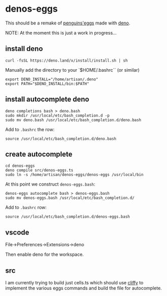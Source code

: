 # denos-eggs

This should be a remake of
[penguins'eggs](https://github.com/pieroproietti/penguins-eggs) made with
[deno](https://deno.com/).

NOTE: At the moment this is just a work in progress...

## install deno

```
curl -fsSL https://deno.land/x/install/install.sh | sh
```

Manually add the directory to your `$HOME/.bashrc`` (or similar)

```
export DENO_INSTALL="/home/artisan/.deno"
export PATH="$DENO_INSTALL/bin:$PATH"
```

## install autocomplete deno

```
deno completions bash > deno.bash
sudo mkdir /usr/local/etc/bash_completion.d -p
sudo mv deno.bash /usr/local/etc/bash_completion.d/deno.bash
```

Add to `.bashrc` the row:

```
source /usr/local/etc/bash_completion.d/deno.bash
```

## create autocomplete

```
cd denos-eggs
deno compile src/denos-eggs.ts
sudo ln -s /home/artisan/denos-eggs/denos-eggs /usr/local/bin
```

At this point we construct `denos-eggs.bash`:

```
denos-eggs autocomplete bash > denos-eggs.bash
sudo mv denos-eggs.bash /usr/local/etc/bash_completion.d/
```

Add to `.bashrc` row:

```
source /usr/local/etc/bash_completion.d/denos-eggs.bash
```

## vscode

File->Preferences->Extensions->deno

Then enable deno for the workspace.

## src

I am currently trying to build just cells.ts which should use
[cliffy](https://cliffy.io/) to implement the various eggs commands and build
the file for autocomplete.
